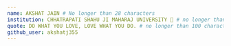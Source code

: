 ```yaml
---
name: AKSHAT JAIN # No longer than 28 characters
institution: CHHATRAPATI SHAHU JI MAHARAJ UNIVERSITY 🚩 # no longer than 58 characters
quote: DO WHAT YOU LOVE, LOVE WHAT YOU DO. # no longer than 100 characters, avoid using quotes(") to guarantee the format remains the same.
github_user: akshatj355
---
```

